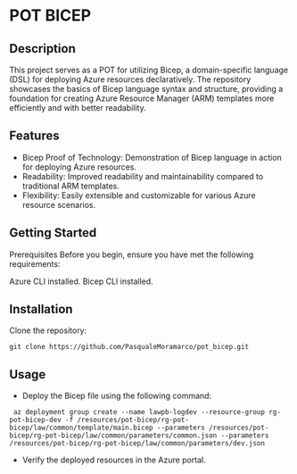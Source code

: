 # POT BICEP

## Description
This project serves as a POT for utilizing Bicep, a domain-specific language (DSL) for deploying Azure resources declaratively. The repository showcases the basics of Bicep language syntax and structure, providing a foundation for creating Azure Resource Manager (ARM) templates more efficiently and with better readability.

## Features
* Bicep Proof of Technology: Demonstration of Bicep language in action for deploying Azure resources.
* Readability: Improved readability and maintainability compared to traditional ARM templates.
* Flexibility: Easily extensible and customizable for various Azure resource scenarios.

## Getting Started
Prerequisites
Before you begin, ensure you have met the following requirements:

Azure CLI installed.
Bicep CLI installed.

## Installation
Clone the repository:

```
git clone https://github.com/PasqualeMoramarco/pot_bicep.git
```

## Usage

* Deploy the Bicep file using the following command:
```
 az deployment group create --name lawpb-logdev --resource-group rg-pot-bicep-dev -f /resources/pot-bicep/rg-pot-bicep/law/common/template/main.bicep --parameters /resources/pot-bicep/rg-pot-bicep/law/common/parameters/common.json --parameters /resources/pot-bicep/rg-pot-bicep/law/common/parameters/dev.json  
 ```

* Verify the deployed resources in the Azure portal.
